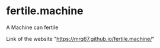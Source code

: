 # fertile.machine
A Machine can fertile

Link of the website "https://mrq67.github.io/fertile.machine/"
